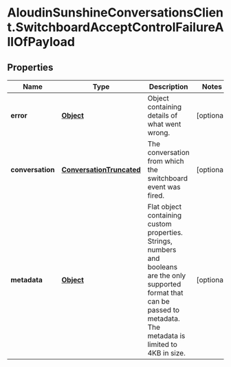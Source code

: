 # AloudinSunshineConversationsClient.SwitchboardAcceptControlFailureAllOfPayload

## Properties

Name | Type | Description | Notes
------------ | ------------- | ------------- | -------------
**error** | [**Object**](.md) | Object containing details of what went wrong. | [optional] 
**conversation** | [**ConversationTruncated**](ConversationTruncated.md) | The conversation from which the switchboard event was fired. | [optional] 
**metadata** | [**Object**](.md) | Flat object containing custom properties. Strings, numbers and booleans  are the only supported format that can be passed to metadata. The metadata is limited to 4KB in size.  | [optional] 


